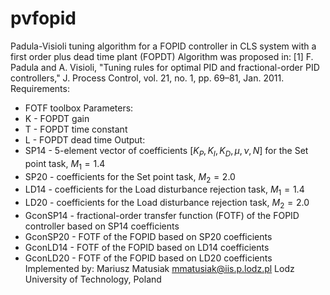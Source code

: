 # pvfopid
Padula-Visioli tuning algorithm for a FOPID controller in CLS system with a first order plus dead time plant (FOPDT)
Algorithm was proposed in:
[1] F. Padula and A. Visioli, "Tuning rules for optimal PID and fractional-order PID controllers,"
    J. Process Control, vol. 21, no. 1, pp. 69–81, Jan. 2011.
Requirements:
- FOTF toolbox
Parameters:
- K - FOPDT gain
- T - FOPDT time constant
- L - FOPDT dead time
Output:
- SP14 - 5-element vector of coefficients $[K_P, K_I, K_D, \mu, \nu, N]$ for the Set point task, $M_1=1.4$
- SP20 - coefficients for the Set point task, $M_2=2.0$
- LD14 - coefficients for the Load disturbance rejection task, $M_1=1.4$
- LD20 - coefficients for the Load disturbance rejection task, $M_2=2.0$
- GconSP14 - fractional-order transfer function (FOTF) of the FOPID controller based on SP14 coefficients
- GconSP20 - FOTF of the FOPID based on SP20 coefficients
- GconLD14 - FOTF of the FOPID based on LD14 coefficients
- GconLD20 - FOTF of the FOPID based on LD20 coefficients
Implemented by: Mariusz Matusiak <mmatusiak@iis.p.lodz.pl>
Lodz University of Technology, Poland
